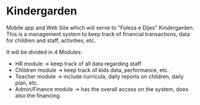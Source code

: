 # Kindergarden
Mobile app and Web Site which will serve to "Foleza e Dijes" Kindergarden. This is a management system to keep track of financial transactions, data for children and staff, activities, etc. 

It will be divided in 4 Modules:

- HR module -> keep track of all data regarding staff
- Children module -> keep track of kids data, performance, etc.
- Teacher module -> include curricula, daily reports on children, daily plan, etc.
- Admin/Finance module -> has the overall access on the system, does also the financing. 
